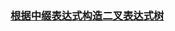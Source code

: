 ### [根据中缀表达式构造二叉表达式树](https://leetcode-cn.com/problems/build-binary-expression-tree-from-infix-expression)

